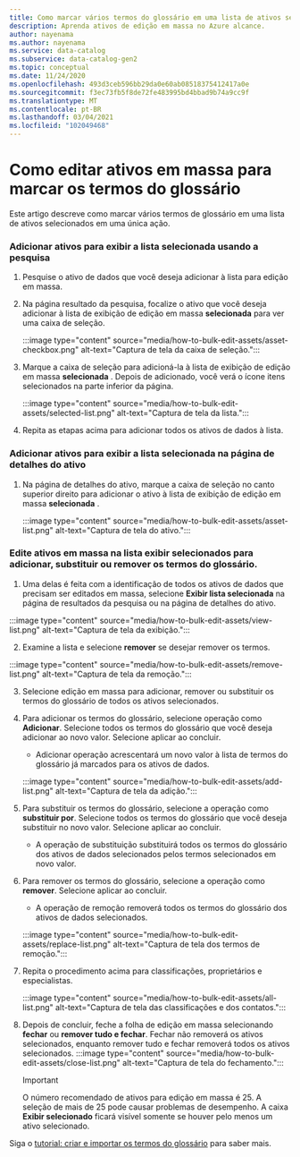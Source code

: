 ```yaml
---
title: Como marcar vários termos do glossário em uma lista de ativos selecionados
description: Aprenda ativos de edição em massa no Azure alcance.
author: nayenama
ms.author: nayenama
ms.service: data-catalog
ms.subservice: data-catalog-gen2
ms.topic: conceptual
ms.date: 11/24/2020
ms.openlocfilehash: 493d3ceb596bb29da0e60ab08518375412417a0e
ms.sourcegitcommit: f3ec73fb5f8de72fe483995bd4bbad9b74a9cc9f
ms.translationtype: MT
ms.contentlocale: pt-BR
ms.lasthandoff: 03/04/2021
ms.locfileid: "102049468"
---
```

# <a name="how-to-bulk-edit-assets-to-tag-glossary-terms"></a>Como editar ativos em massa para marcar os termos do glossário

Este artigo descreve como marcar vários termos de glossário em uma lista de ativos selecionados em uma única ação.

### <a name="add-assets-to-view-selected-list-using-search"></a>Adicionar ativos para exibir a lista selecionada usando a pesquisa

1. Pesquise o ativo de dados que você deseja adicionar à lista para edição em massa.

2. Na página resultado da pesquisa, focalize o ativo que você deseja adicionar à lista de exibição de edição em massa **selecionada** para ver uma caixa de seleção.

   :::image type="content" source="media/how-to-bulk-edit-assets/asset-checkbox.png" alt-text="Captura de tela da caixa de seleção.":::

3. Marque a caixa de seleção para adicioná-la à lista de exibição de edição em massa **selecionada** . Depois de adicionado, você verá o ícone itens selecionados na parte inferior da página.

   :::image type="content" source="media/how-to-bulk-edit-assets/selected-list.png" alt-text="Captura de tela da lista.":::

4. Repita as etapas acima para adicionar todos os ativos de dados à lista.

### <a name="add-assets-to-view-selected-list-from-asset-detail-page"></a>Adicionar ativos para exibir a lista selecionada na página de detalhes do ativo

1. Na página de detalhes do ativo, marque a caixa de seleção no canto superior direito para adicionar o ativo à lista de exibição de edição em massa **selecionada** .

   :::image type="content" source="media/how-to-bulk-edit-assets/asset-list.png" alt-text="Captura de tela do ativo.":::

### <a name="bulk-edit-assets-in-the-view-selected-list-to-add-replace-or-remove-glossary-terms"></a>Edite ativos em massa na lista exibir selecionados para adicionar, substituir ou remover os termos do glossário.

1. Uma delas é feita com a identificação de todos os ativos de dados que precisam ser editados em massa, selecione **Exibir lista selecionada** na página de resultados da pesquisa ou na página de detalhes do ativo.

:::image type="content" source="media/how-to-bulk-edit-assets/view-list.png" alt-text="Captura de tela da exibição.":::

2. Examine a lista e selecione **remover** se desejar remover os termos.

:::image type="content" source="media/how-to-bulk-edit-assets/remove-list.png" alt-text="Captura de tela da remoção.":::

3. Selecione edição em massa para adicionar, remover ou substituir os termos do glossário de todos os ativos selecionados.

4. Para adicionar os termos do glossário, selecione operação como **Adicionar**. Selecione todos os termos do glossário que você deseja adicionar ao novo valor. Selecione aplicar ao concluir.
    - Adicionar operação acrescentará um novo valor à lista de termos do glossário já marcados para os ativos de dados.  
   
    :::image type="content" source="media/how-to-bulk-edit-assets/add-list.png" alt-text="Captura de tela da adição.":::

5. Para substituir os termos do glossário, selecione a operação como **substituir por**. Selecione todos os termos do glossário que você deseja substituir no novo valor. Selecione aplicar ao concluir.
    - A operação de substituição substituirá todos os termos do glossário dos ativos de dados selecionados pelos termos selecionados em novo valor.
   
6. Para remover os termos do glossário, selecione a operação como **remover**. Selecione aplicar ao concluir.
    - A operação de remoção removerá todos os termos do glossário dos ativos de dados selecionados.
   
    :::image type="content" source="media/how-to-bulk-edit-assets/replace-list.png" alt-text="Captura de tela dos termos de remoção.":::

7. Repita o procedimento acima para classificações, proprietários e especialistas.

    :::image type="content" source="media/how-to-bulk-edit-assets/all-list.png" alt-text="Captura de tela das classificações e dos contatos.":::

8. Depois de concluir, feche a folha de edição em massa selecionando **fechar** ou **remover tudo e fechar**. Fechar não removerá os ativos selecionados, enquanto remover tudo e fechar removerá todos os ativos selecionados.
    :::image type="content" source="media/how-to-bulk-edit-assets/close-list.png" alt-text="Captura de tela do fechamento.":::

   > [!Important]
   > O número recomendado de ativos para edição em massa é 25. A seleção de mais de 25 pode causar problemas de desempenho.
   > A caixa **Exibir selecionado** ficará visível somente se houver pelo menos um ativo selecionado.


Siga o [tutorial: criar e importar os termos do glossário](how-to-create-import-export-glossary.md) para saber mais.
